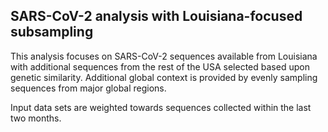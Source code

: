 ## SARS-CoV-2 analysis with Louisiana-focused subsampling
This analysis focuses on SARS-CoV-2 sequences available from Louisiana with additional sequences from 
the rest of the USA selected based upon genetic similarity. Additional global context is provided by evenly sampling sequences from 
major global regions.

Input data sets are weighted towards sequences collected within the last two months.
